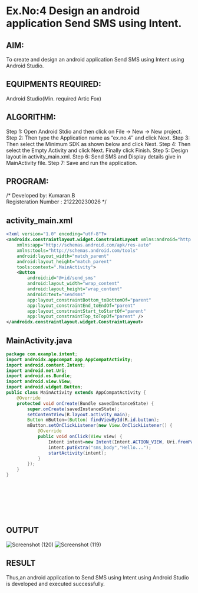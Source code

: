 
# Ex.No:4 Design an android application Send SMS using Intent.


## AIM:
To create and design an android application Send SMS using Intent using Android Studio.

## EQUIPMENTS REQUIRED:
Android Studio(Min. required Artic Fox)

## ALGORITHM:
Step 1: Open Android Stdio and then click on File -> New -> New project.
Step 2: Then type the Application name as “ex.no.4″ and click Next. 
Step 3: Then select the Minimum SDK as shown below and click Next.
Step 4: Then select the Empty Activity and click Next. Finally click Finish.
Step 5: Design layout in activity_main.xml.
Step 6: Send SMS and Display details give in MainActivity file.
Step 7: Save and run the application.

## PROGRAM:
/*
Developed by: Kumaran.B\
Registeration Number : 212220230026
*/
## activity_main.xml
```xml
<?xml version="1.0" encoding="utf-8"?>
<androidx.constraintlayout.widget.ConstraintLayout xmlns:android="http://schemas.android.com/apk/res/android"
    xmlns:app="http://schemas.android.com/apk/res-auto"
    xmlns:tools="http://schemas.android.com/tools"
    android:layout_width="match_parent"
    android:layout_height="match_parent"
    tools:context=".MainActivity">
    <Button
        android:id="@+id/send_sms"
        android:layout_width="wrap_content"
        android:layout_height="wrap_content"
        android:text="sendsms"
        app:layout_constraintBottom_toBottomOf="parent"
        app:layout_constraintEnd_toEndOf="parent"
        app:layout_constraintStart_toStartOf="parent"
        app:layout_constraintTop_toTopOf="parent" />
</androidx.constraintlayout.widget.ConstraintLayout>
```
## MainActivity.java
```java
package com.example.intent;
import androidx.appcompat.app.AppCompatActivity;
import android.content.Intent;
import android.net.Uri;
import android.os.Bundle;
import android.view.View;
import android.widget.Button;
public class MainActivity extends AppCompatActivity {
    @Override
    protected void onCreate(Bundle savedInstanceState) {
        super.onCreate(savedInstanceState);
        setContentView(R.layout.activity_main);
        Button mButton=(Button) findViewById(R.id.button);
        mButton.setOnClickListener(new View.OnClickListener() {
            @Override
            public void onClick(View view) {
                Intent intent=new Intent(Intent.ACTION_VIEW, Uri.fromParts("sms","7890457389",null));
                intent.putExtra("sms_body","Hello...");
                startActivity(intent);
            }
        });
    }
}
```

## <br><br><br><br>OUTPUT
![Screenshot (120)](https://user-images.githubusercontent.com/75243072/166181626-04e9cd61-369c-4d8b-9959-e22ddf8eda47.png)
![Screenshot (119)](https://user-images.githubusercontent.com/75243072/166181635-f1788a64-a0b5-450a-8940-1cd0362338f5.png)

## RESULT
Thus,an android application to Send SMS using Intent using Android Studio is developed and executed successfully.
